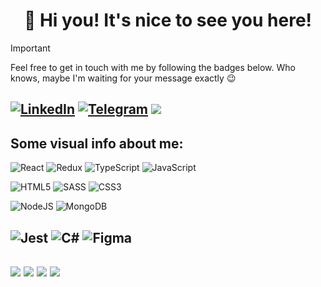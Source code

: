 <!-- Greetings -->
<h1 align="center">👋 Hi you! It's nice to see you here!</h1>

>[!IMPORTANT]
Feel free to get in touch with me by following the badges below. Who knows, maybe I'm waiting for your message exactly :wink:

[![LinkedIn](https://img.shields.io/badge/LinkedIn-%230077B5.svg?logo=linkedin&logoColor=white)](https://linkedin.com/in/rkey/)
[![Telegram](https://img.shields.io/badge/Telegram-%230077B5.svg?logo=telegram&logoColor=white)](https://t.me/iRKey)
![](https://visitcount.itsvg.in/api?id=RKeyIT&icon=5&color=3)
---

<h2>Some visual info about me:</h2>

![React](https://img.shields.io/badge/react-%23087ea4.svg?style=for-the-badge&logo=react&logoColor=%2361DAFB) 
![Redux](https://img.shields.io/badge/redux-%23764abc.svg?style=for-the-badge&logo=redux&logoColor=white) 
![TypeScript](https://img.shields.io/badge/typescript-%23397CCB.svg?style=for-the-badge&logo=typescript&logoColor=white) 
![JavaScript](https://img.shields.io/badge/javascript-%23C8BE00.svg?style=for-the-badge&logo=javascript&logoColor=%23EDEDED) 

![HTML5](https://img.shields.io/badge/html5-%23F04C33.svg?style=for-the-badge&logo=html5&logoColor=white)
![SASS](https://img.shields.io/badge/SASS-A72C65.svg?style=for-the-badge&logo=SASS&logoColor=white) 
![CSS3](https://img.shields.io/badge/css3-%235B4583.svg?style=for-the-badge&logo=css3&logoColor=white) 

![NodeJS](https://img.shields.io/badge/node.js-6DA55F?style=for-the-badge&logo=node.js&logoColor=white) 
![MongoDB](https://img.shields.io/badge/MongoDB-%234ea94b.svg?style=for-the-badge&logo=mongodb&logoColor=white) 

![Jest](https://img.shields.io/badge/-jest-%23c21325?style=for-the-badge&logo=jest&logoColor=white) 
![C#](https://img.shields.io/badge/c%23-%23432974.svg?style=for-the-badge&logo=csharp&logoColor=white)
![Figma](https://img.shields.io/badge/figma-%23F24E1E.svg?style=for-the-badge&logo=figma&logoColor=white) 
---

![](https://github-readme-stats.vercel.app/api/top-langs/?username=RKeyIT&theme=light&hide_border=false&include_all_commits=false&count_private=false&layout=compact#gh-light-mode-only)
![](https://github-readme-streak-stats.herokuapp.com/?user=RKeyIT&theme=light&hide_border=false#gh-light-mode-only)
![](https://github-readme-stats.vercel.app/api/top-langs/?username=RKeyIT&theme=dark&hide_border=false&include_all_commits=false&count_private=false&layout=compact#gh-dark-mode-only)
![](https://github-readme-streak-stats.herokuapp.com/?user=RKeyIT&theme=dark&hide_border=false#gh-dark-mode-only)
---
